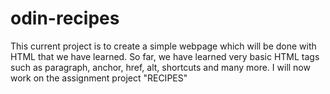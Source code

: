 # odin-recipes

This current project is to create a simple webpage which will be done with HTML that we have learned. So far, we have learned very basic HTML tags such as paragraph, anchor, href, alt, shortcuts and many more. I will now work on the assignment project "RECIPES"